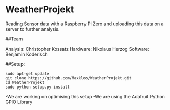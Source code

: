 # WeatherProjekt

Reading Sensor data with a Raspberry Pi Zero and uploading this data on a server to further analysis.

##Team

Analysis: Christopher Kossatz
Hardware: Nikolaus Herzog
Software: Benjamin Koderisch

##Setup:

```
sudo apt-get update
git clone https://github.com/Maxklos/WeatherProjekt.git
cd WeatherProjekt
sudo python setup.py install
```

-We are working on optimising this setup
-We are using the Adafruit Python GPIO Library
